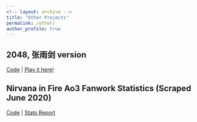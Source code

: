 ```yaml
---
<!-- layout: archive -->
title: "Other Projects"
permalink: /other/
author_profile: true
---
```


## 2048, 张雨剑 version
[Code](https://github.com/seowxft/2048yujian) | [Play it here!](https://seowxft.github.io/2048yujian/) <br>

## Nirvana in Fire Ao3 Fanwork Statistics (Scraped June 2020)
[Code](https://github.com/seowxft/NiFAO3Scrape) | [Stats Report](http://seowxft.github.io/other/nirvana-in-fire-stats.md) <br>
